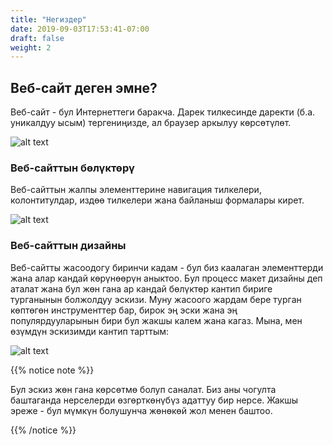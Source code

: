 ```yaml
---
title: "Негиздер"
date: 2019-09-03T17:53:41-07:00
draft: false
weight: 2
---
```


## Веб-сайт деген эмне?

Веб-сайт - бул Интернеттеги баракча. Дарек тилкесинде даректи (б.а. уникалдуу ысым)  тергениңизде, ал браузер аркылуу көрсөтүлөт.

![alt text](https://1mtvya.dm.files.1drv.com/y4mqBcdQfTi7DP7Pk8U1Yu86e9ObVoogX4E9bB_jcTLAm5HVJpHgKWm6xeBpo_22xqLBgUwewOMcGKwEKFp9LHgFGgIcA2E-7W1XWmFqR3fkD04AQXAZFMxZxJdqqBlPvqrIs7rh_XEJRwpQc0eoRTERgI2gIJ_yR6jlCjz5Xer_oLWcVGTo12DUg-WTB5jM77hz4nbHirbMyufs6NQ60EIrg?width=660&height=521&cropmode=none "веб браузер графикасы")

### Веб-сайттын бөлүктөрү

Веб-сайттын жалпы элементтерине навигация тилкелери, колонтитулдар, издөө тилкелери жана байланыш формалары кирет.

![alt text](../media/website-parts.PNG "spotify сайтынын элементтери") 

### Веб-сайттын дизайны

Веб-сайтты жасоодогу биринчи кадам - бул биз каалаган элементтерди жана алар кандай көрүнөөрүн аныктоо. Бул процесс макет дизайны деп аталат жана бул жөн гана ар кандай бөлүктөр кантип бириге турганынын болжолдуу эскизи. Муну жасоого жардам бере турган көптөгөн инструменттер бар, бирок эң эски жана эң популярдууларынын бири бул жакшы калем жана кагаз. Мына, мен өзүмдүн эскизимди кантип тарттым:

![alt text](../media/dog-layout-sm.png "Benji үчүн өрнөк сайт")

{{% notice note %}}

Бул эскиз жөн гана көрсөтмө болуп саналат. Биз аны чогулта баштаганда нерселерди өзгөрткөнүбүз адаттуу бир нерсе. Жакшы эреже - бул мүмкүн болушунча жөнөкөй жол менен баштоо.

{{% /notice %}}
